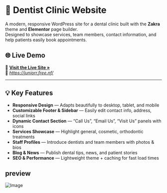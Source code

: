 # 🦷 Dentist Clinic Website

A modern, responsive WordPress site for a dental clinic built with the **Zakra** theme and **Elementor** page builder.  
Designed to showcase services, team members, contact information, and help patients easily book appointments.



## 🌐 Live Demo

🔗 **[Visit the Live Site »](https://juniorr.free.nf/)**  
📍 *https://juniorr.free.nf/*

---

## 💡 Key Features

- **Responsive Design** — Adapts beautifully to desktop, tablet, and mobile  
- **Customizable Footer & Sidebar** — Easily edit contact info, address, social links  
- **Dynamic Contact Section** — “Call Us”, “Email Us”, “Visit Us” panels with icons  
- **Services Showcase** — Highlight general, cosmetic, orthodontic treatments  
- **Staff Profiles** — Introduce dentists and team members with photos & bios  
- **Blog & News** — Publish dental tips, news, and patient stories  
- **SEO & Performance** — Lightweight theme + caching for fast load times  

## preview
![Image](https://github.com/user-attachments/assets/1a448983-b2f5-4ab0-93a2-6c2e3130cc59)


